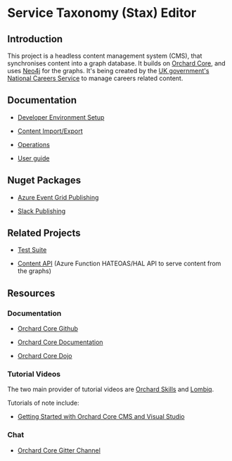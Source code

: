 
# Service Taxonomy (Stax) Editor

## Introduction

This project is a headless content management system (CMS), that synchronises content into a graph database. It builds on [Orchard Core](http://www.orchardcore.net/), and uses [Neo4j](https://neo4j.com/) for the graphs. It's being created by the [UK government's](https://www.gov.uk/) [National Careers Service](https://nationalcareers.service.gov.uk/) to manage careers related content.

## Documentation

- [Developer Environment Setup](Documentation/DevSetup.md)

- [Content Import/Export](Documentation/Content.md)

- [Operations](Documentation/Ops.md)

- [User guide](Documentation/UserGuide.md)

## Nuget Packages

- [Azure Event Grid Publishing](DFC.ServiceTaxonomy.Events/readme.md)

- [Slack Publishing](DFC.ServiceTaxonomy.Slack/readme.md)

## Related Projects

- [Test Suite](https://github.com/SkillsFundingAgency/dfc-servicetaxonomy-tests)

- [Content API](https://github.com/SkillsFundingAgency/dfc-api-content) (Azure Function HATEOAS/HAL API to serve content from the graphs)

## Resources

### Documentation

- [Orchard Core Github](https://github.com/OrchardCMS/OrchardCore)

- [Orchard Core Documentation](https://docs.orchardcore.net/en/dev/)

- [Orchard Core Dojo](https://orcharddojo.net/)

### Tutorial Videos

The two main provider of tutorial videos are [Orchard Skills](https://www.youtube.com/channel/UCOPLovO0E8kfliE5bF9Y2Yg) and [Lombiq](https://www.youtube.com/channel/UCDVUxCz2RvkgTbA0wAYKwRA).

Tutorials of note include:

- [Getting Started with Orchard Core CMS and Visual Studio](https://www.youtube.com/watch?v=3pPyNKJo1iU)

### Chat

- [Orchard Core Gitter Channel](https://gitter.im/OrchardCMS/OrchardCore)
